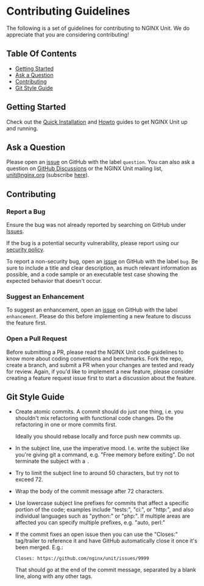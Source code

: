 # Contributing Guidelines

The following is a set of guidelines for contributing to NGINX Unit.  We do
appreciate that you are considering contributing!

## Table Of Contents

- [Getting Started](#getting-started)
- [Ask a Question](#ask-a-question)
- [Contributing](#contributing)
- [Git Style Guide](#git-style-guide)


## Getting Started

Check out the [Quick Installation](README.md#quick-installation) and
[Howto](https://unit.nginx.org/howto/) guides to get NGINX Unit up and
running.


## Ask a Question

Please open an [issue](https://github.com/nginx/unit/issues/new) on GitHub
with the label `question`.  You can also ask a question on
[GitHub Discussions](https://github.com/nginx/unit/discussions) or the NGINX
Unit mailing list, unit@nginx.org (subscribe
[here](https://mailman.nginx.org/mailman3/lists/unit.nginx.org/)).


## Contributing

### Report a Bug

Ensure the bug was not already reported by searching on GitHub under
[Issues](https://github.com/nginx/unit/issues).

If the bug is a potential security vulnerability, please report using our
[security policy](https://unit.nginx.org/troubleshooting/#getting-support).

To report a non-security bug, open an
[issue](https://github.com/nginx/unit/issues/new) on GitHub with the label
`bug`.  Be sure to include a title and clear description, as much relevant
information as possible, and a code sample or an executable test case showing
the expected behavior that doesn't occur.


### Suggest an Enhancement

To suggest an enhancement, open an
[issue](https://github.com/nginx/unit/issues/new) on GitHub with the label
`enhancement`.  Please do this before implementing a new feature to discuss
the feature first.


### Open a Pull Request

Before submitting a PR, please read the NGINX Unit code guidelines to know
more about coding conventions and benchmarks.  Fork the repo, create a branch,
and submit a PR when your changes are tested and ready for review.  Again, if
you'd like to implement a new feature, please consider creating a feature
request issue first to start a discussion about the feature.


## Git Style Guide

- Create atomic commits.  A commit should do just one thing, i.e. you
  shouldn't mix refactoring with functional code changes.  Do the
  refactoring in one or more commits first.

  Ideally you should rebase locally and force push new commits up.

- In the subject line, use the imperative mood.  I.e. write the subject like
  you're giving git a command, e.g. "Free memory before exiting". Do not
  terminate the subject with a `.`

- Try to limit the subject line to around 50 characters, but try not to
  exceed 72.

- Wrap the body of the commit message after 72 characters.

- Use lowercase subject line prefixes for commits that affect a specific
  portion of the code; examples include "tests:", "ci:", or "http:", and
  also individual languages such as "python:" or "php:".  If multiple areas
  are affected you can specify multiple prefixes, e.g. "auto, perl:"

- If the commit fixes an open issue then you can use the "Closes:"
  tag/trailer to reference it and have GitHub automatically close it once
  it's been merged.  E.g.:

  `Closes: https://github.com/nginx/unit/issues/9999`

  That should go at the end of the commit message, separated by a blank line,
  along with any other tags.

